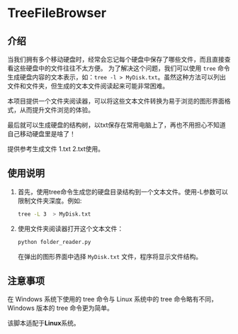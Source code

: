 # TreeFileBrowser

## 介绍
当我们拥有多个移动硬盘时，经常会忘记每个硬盘中保存了哪些文件，而且直接查看这些硬盘中的文件往往不太方便。
为了解决这个问题，我们可以使用 `tree` 命令生成硬盘内容的文本表示，如：`tree -l > MyDisk.txt`。虽然这种方法可以列出文件和文件夹，但生成的文本文件阅读起来可能非常困难。

本项目提供一个文件夹阅读器，可以将这些文本文件转换为易于浏览的图形界面格式，从而提升文件浏览的体验。

最后就可以生成硬盘的结构树，以txt保存在常用电脑上了，再也不用担心不知道自己移动硬盘里是啥了！

提供参考生成文件 1.txt 2.txt使用。

## 使用说明
1. 首先，使用tree命令生成您的硬盘目录结构到一个文本文件。使用-L参数可以限制文件夹深度。例如:
   ```bash
   tree -L 3  > MyDisk.txt
   ```
2. 使用文件夹阅读器打开这个文本文件：
   ```bash
   python folder_reader.py
   ```
   在弹出的图形界面中选择 `MyDisk.txt` 文件，程序将显示文件结构。

## 注意事项

在 Windows 系统下使用的 tree 命令与 Linux 系统中的 tree 命令略有不同，Windows 版本的 tree 命令更为简单。

该脚本适配于**Linux**系统。
